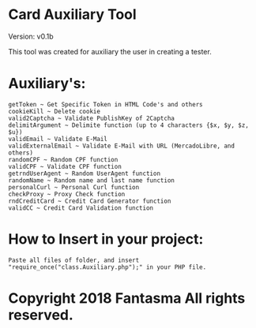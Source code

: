 # Card Auxiliary Tool

Version: v0.1b

This tool was created for auxiliary the user in creating a tester.

# Auxiliary's:
    getToken ~ Get Specific Token in HTML Code's and others
    cookieKill ~ Delete cookie
    valid2Captcha ~ Validate PublishKey of 2Captcha
    delimitArgument ~ Delimite function (up to 4 characters {$x, $y, $z, $u})
    validEmail ~ Validate E-Mail
    validExternalEmail ~ Validate E-Mail with URL (MercadoLibre, and others)
    randomCPF ~ Random CPF function
    validCPF ~ Validate CPF function
    getrndUserAgent ~ Random UserAgent function
    randomName ~ Random name and last name function
    personalCurl ~ Personal Curl function
    checkProxy ~ Proxy Check function
    rndCreditCard ~ Credit Card Generator function
    validCC ~ Credit Card Validation function
# How to Insert in your project:
    Paste all files of folder, and insert "require_once("class.Auxiliary.php");" in your PHP file.
    
# Copyright 2018 Fantasma All rights reserved.
